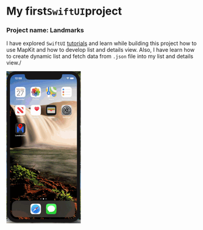 # My first`SwiftUI`project
### Project name: Landmarks

I have explored `SwiftUI` [tutorials](https://developer.apple.com/tutorials/swiftui) and learn while building this project how to use MapKit and how to develop list and details view. Also, I have learn how to create dynamic list and fetch data from `.json` file into my list and details view./

![](kuwaitlandmarks.gif)
